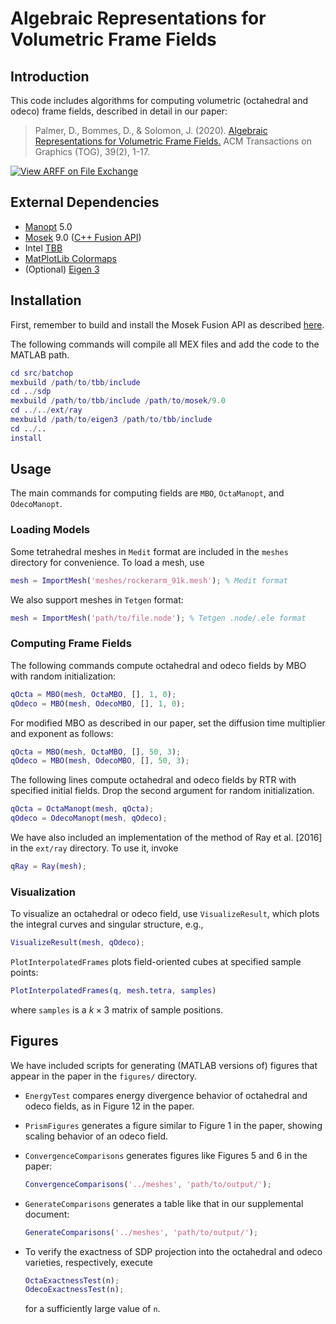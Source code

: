 # Algebraic Representations for Volumetric Frame Fields

## Introduction
This code includes algorithms for computing volumetric (octahedral and odeco) frame fields, described in detail in our paper:

> Palmer, D., Bommes, D., & Solomon, J. (2020). [Algebraic Representations for Volumetric Frame Fields.](https://dl.acm.org/doi/pdf/10.1145/3366786) ACM Transactions on Graphics (TOG), 39(2), 1-17.

[![View ARFF on File Exchange](https://www.mathworks.com/matlabcentral/images/matlab-file-exchange.svg)](https://www.mathworks.com/matlabcentral/fileexchange/75297-arff)

## External Dependencies
- [Manopt](https://www.manopt.org) 5.0
- [Mosek](https://www.mosek.com) 9.0 ([C++ Fusion API](https://docs.mosek.com/9.0/cxxfusion/index.html#))
- Intel [TBB](https://github.com/intel/tbb)
- [MatPlotLib Colormaps](https://www.mathworks.com/matlabcentral/fileexchange/62729-matplotlib-2-0-colormaps-perceptually-uniform-and-beautiful)
- (Optional) [Eigen 3](https://eigen.tuxfamily.org)

## Installation
First, remember to build and install the Mosek Fusion API as described
[here](https://docs.mosek.com/9.0/cxxfusion/install-interface.html).

The following commands will compile all MEX files and add the code
to the MATLAB path.
```matlab
cd src/batchop
mexbuild /path/to/tbb/include
cd ../sdp
mexbuild /path/to/tbb/include /path/to/mosek/9.0
cd ../../ext/ray
mexbuild /path/to/eigen3 /path/to/tbb/include
cd ../..
install
```
## Usage
The main commands for computing fields are `MBO`, `OctaManopt`,
and `OdecoManopt`.

### Loading Models
Some tetrahedral meshes in `Medit` format
are included in the `meshes` directory for convenience.
To load a mesh, use
```matlab
mesh = ImportMesh('meshes/rockerarm_91k.mesh'); % Medit format
```
We also support meshes in `Tetgen` format:
```matlab
mesh = ImportMesh('path/to/file.node'); % Tetgen .node/.ele format
```

### Computing Frame Fields
The following commands compute octahedral and odeco fields by MBO
with random initialization:
```matlab
qOcta = MBO(mesh, OctaMBO, [], 1, 0);
qOdeco = MBO(mesh, OdecoMBO, [], 1, 0);
```
For modified MBO as described in our paper,
set the diffusion time multiplier and exponent as follows:
```matlab
qOcta = MBO(mesh, OctaMBO, [], 50, 3);
qOdeco = MBO(mesh, OdecoMBO, [], 50, 3);
```
The following lines compute octahedral and odeco fields by RTR with specified
initial fields. Drop the second argument for random initialization.
```matlab
qOcta = OctaManopt(mesh, qOcta);
qOdeco = OdecoManopt(mesh, qOdeco);
```
We have also included an implementation of the method of Ray et al. [2016]
in the `ext/ray` directory. To use it, invoke
```matlab
qRay = Ray(mesh);
```

### Visualization
To visualize an octahedral or odeco field, use `VisualizeResult`, which
plots the integral curves and singular structure, e.g.,
```matlab
VisualizeResult(mesh, qOdeco);
```
`PlotInterpolatedFrames` plots field-oriented cubes at specified sample
points:
```matlab
PlotInterpolatedFrames(q, mesh.tetra, samples)
```
where `samples` is a $k \times 3$ matrix of sample positions.

## Figures
We have included scripts for generating (MATLAB versions of) figures that appear in
the paper in the `figures/` directory.

- `EnergyTest` compares energy divergence behavior of octahedral and odeco fields,
as in Figure 12 in the paper.

- `PrismFigures` generates a figure similar to Figure 1 in the paper, showing scaling
behavior of an odeco field.

- `ConvergenceComparisons` generates figures like Figures 5 and 6 in the paper:
  ```matlab
  ConvergenceComparisons('../meshes', 'path/to/output/');
  ```

- `GenerateComparisons` generates a table like that in our supplemental document:
  ```matlab
  GenerateComparisons('../meshes', 'path/to/output/');
  ```

- To verify the exactness of SDP projection into the octahedral and odeco varieties,
respectively, execute
    ```matlab
    OctaExactnessTest(n);
    OdecoExactnessTest(n);
    ```
    for a sufficiently large value of `n`.
